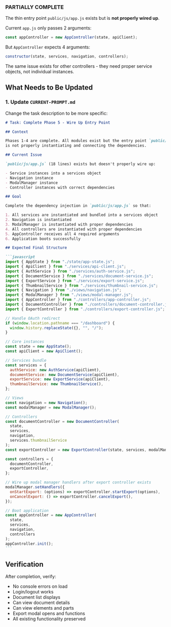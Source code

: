 ### PARTIALLY COMPLETE

The thin entry point `public/js/app.js` exists but is **not properly wired up**.

Current `app.js` only passes 2 arguments:

```javascript
const appController = new AppController(state, apiClient);
```

But `AppController` expects 4 arguments:

```javascript
constructor(state, services, navigation, controllers);
```

The same issue exists for other controllers - they need proper service objects, not individual instances.

## What Needs to Be Updated

### 1. Update `CURRENT-PROMPT.md`

Change the task description to be more specific:

````markdown
# Task: Complete Phase 5 - Wire Up Entry Point

## Context

Phases 1-4 are complete. All modules exist but the entry point `public/js/app.js`
is not properly instantiating and connecting the dependencies.

## Current Issue

`public/js/app.js` (18 lines) exists but doesn't properly wire up:

- Service instances into a services object
- Navigation instance
- ModalManager instance
- Controller instances with correct dependencies

## Goal

Complete the dependency injection in `public/js/app.js` so that:

1. All services are instantiated and bundled into a services object
2. Navigation is instantiated
3. ModalManager is instantiated with proper dependencies
4. All controllers are instantiated with proper dependencies
5. AppController receives all 4 required arguments
6. Application boots successfully

## Expected Final Structure

```javascript
import { AppState } from "./state/app-state.js";
import { ApiClient } from "./services/api-client.js";
import { AuthService } from "./services/auth-service.js";
import { DocumentService } from "./services/document-service.js";
import { ExportService } from "./services/export-service.js";
import { ThumbnailService } from "./services/thumbnail-service.js";
import { Navigation } from "./views/navigation.js";
import { ModalManager } from "./views/modal-manager.js";
import { AppController } from "./controllers/app-controller.js";
import { DocumentController } from "./controllers/document-controller.js";
import { ExportController } from "./controllers/export-controller.js";

// Handle OAuth redirect
if (window.location.pathname === "/dashboard") {
  window.history.replaceState({}, "", "/");
}

// Core instances
const state = new AppState();
const apiClient = new ApiClient();

// Services bundle
const services = {
  authService: new AuthService(apiClient),
  documentService: new DocumentService(apiClient),
  exportService: new ExportService(apiClient),
  thumbnailService: new ThumbnailService(),
};

// Views
const navigation = new Navigation();
const modalManager = new ModalManager();

// Controllers
const documentController = new DocumentController(
  state,
  services,
  navigation,
  services.thumbnailService
);
const exportController = new ExportController(state, services, modalManager);

const controllers = {
  documentController,
  exportController,
};

// Wire up modal manager handlers after export controller exists
modalManager.setHandlers({
  onStartExport: (options) => exportController.startExport(options),
  onCancelExport: () => exportController.cancelExport(),
});

// Boot application
const appController = new AppController(
  state,
  services,
  navigation,
  controllers
);
appController.init();
```
````

## Verification

After completion, verify:

- No console errors on load
- Login/logout works
- Document list displays
- Can view document details
- Can view elements and parts
- Export modal opens and functions
- All existing functionality preserved

```

```
